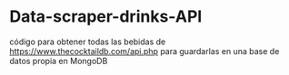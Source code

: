 # Data-scraper-drinks-API
código para obtener todas las bebidas de https://www.thecocktaildb.com/api.php para guardarlas en una base de datos propia en MongoDB
